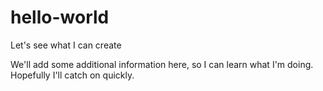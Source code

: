 # hello-world
Let's see what I can create

We'll add some additional information here, so I can learn what I'm doing.  Hopefully I'll catch on quickly.  
